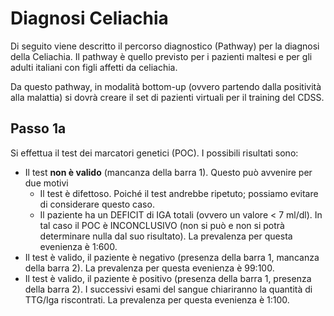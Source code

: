 # Diagnosi Celiachia

Di seguito viene descritto il percorso diagnostico (Pathway) per la diagnosi della Celiachia. Il pathway è quello previsto per i pazienti maltesi e per gli adulti italiani con figli affetti da celiachia.

Da questo pathway, in modalità bottom-up (ovvero partendo dalla positività alla malattia) si dovrà creare il set di pazienti virtuali per il training del CDSS.

## Passo 1a
Si effettua il test dei marcatori genetici (POC).
I possibili risultati sono:

* Il test **non è valido** (mancanza della barra 1). Questo può avvenire per due motivi
	* Il test è difettoso. Poiché il test andrebbe ripetuto; possiamo evitare di considerare questo caso.
	* Il paziente ha un DEFICIT di IGA totali (ovvero un valore < 7 ml/dl). In tal caso il POC è INCONCLUSIVO (non si può e non si potrà determinare nulla dal suo risultato). La prevalenza per questa evenienza è 1:600.
* Il test è valido, il paziente è negativo (presenza della barra 1, mancanza della barra 2). La prevalenza per questa evenienza è 99:100.
* Il test è valido, il paziente è positivo (presenza della barra 1, presenza della barra 2). I successivi esami del sangue chiariranno la quantità di TTG/Iga riscontrati. La prevalenza per questa evenienza è 1:100.
